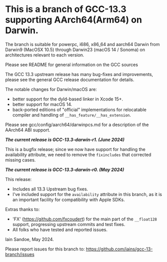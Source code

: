 # This is a branch of GCC-13.3 supporting AArch64(Arm64) on Darwin.

The branch is suitable for powerpc, i686, x86_64 and aarch64 Darwin from Darwin9 (MacOSX 10.5) through Darwin23 (macOS 14 / Sonoma) on architectures relevant to each version.

Please see README for general information on the GCC sources

The GCC 13.3 upstream release has many bug-fixes and improvements, please see the general GCC release documentation for details.

The notable changes for Darwin/macOS are:
 * better support for the dyld-based linker in Xcode 15+.
 * better support for macOS 14.
 * back-ported editions of "official" implementations for relocatable compiler and handling of `__has_feature/__has_extension`.

Please see gcc/config/aarch64/darwinpcs.md for a description of the AArch64 ABI
support.

**_The current release is GCC-13.3-darwin-r1. (June 2024)_**

This is a bugfix release; since we now have support for handling the availability attribute, we need to remove the `fixincludes` that corrected missing cases.

**_The current release is GCC-13.3-darwin-r0. (May 2024)_**

This release:
 * Includes all 13.3 Upstream bug fixes.
 * I've included support for the `availability` attribute in this branch, as it is an important facility for compatibility with Apple SDKs.

Extras thanks to:
 * 'FX' (https://github.com/fxcoudert) for the main part of the ```__float128``` support, progressing upstream commits and test fixes.
 * All folks who have tested and reported issues.

Iain Sandoe, May 2024.

Please report issues for this branch to:
https://github.com/iains/gcc-13-branch/issues
